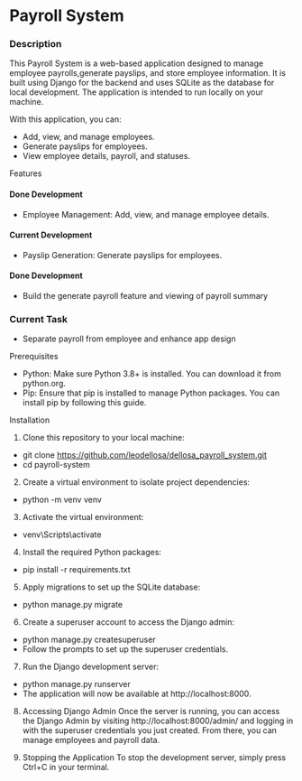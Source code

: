 # Payroll System
### Description
This Payroll System is a web-based application designed to manage employee payrolls,generate payslips, and store employee information. It is built using Django for the backend and uses SQLite as the database for local development. The application is intended to run locally on your machine.

With this application, you can:
- Add, view, and manage employees.
- Generate payslips for employees.
- View employee details, payroll, and statuses.

Features
#### Done Development
- Employee Management: Add, view, and manage employee details.
#### Current Development
- Payslip Generation: Generate payslips for employees.
#### Done Development
- Build the generate payroll feature and viewing of payroll summary
### Current Task
- Separate payroll from employee and enhance app design


Prerequisites
- Python: Make sure Python 3.8+ is installed. You can download it from python.org.
- Pip: Ensure that pip is installed to manage Python packages. You can install pip by following this guide.

Installation
1. Clone this repository to your local machine:
- git clone https://github.com/leodellosa/dellosa_payroll_system.git
- cd payroll-system

2. Create a virtual environment to isolate project dependencies:
- python -m venv venv

3. Activate the virtual environment:
- venv\Scripts\activate

4. Install the required Python packages:
- pip install -r requirements.txt

5. Apply migrations to set up the SQLite database:
- python manage.py migrate

6. Create a superuser account to access the Django admin:
- python manage.py createsuperuser
- Follow the prompts to set up the superuser credentials.

7. Run the Django development server:
- python manage.py runserver
- The application will now be available at http://localhost:8000.

8. Accessing Django Admin
Once the server is running, you can access the Django Admin by visiting http://localhost:8000/admin/ and logging in with the superuser credentials you just created. From there, you can manage employees and payroll data.

9. Stopping the Application
To stop the development server, simply press Ctrl+C in your terminal.


